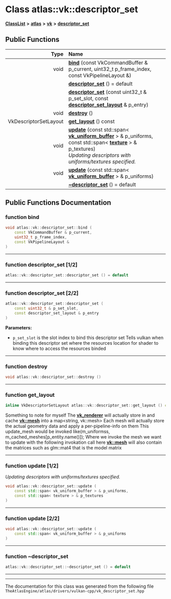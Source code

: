 

# Class atlas::vk::descriptor\_set



[**ClassList**](annotated.md) **>** [**atlas**](namespaceatlas.md) **>** [**vk**](namespaceatlas_1_1vk.md) **>** [**descriptor\_set**](classatlas_1_1vk_1_1descriptor__set.md)










































## Public Functions

| Type | Name |
| ---: | :--- |
|  void | [**bind**](#function-bind) (const VkCommandBuffer & p\_current, uint32\_t p\_frame\_index, const VkPipelineLayout &) <br> |
|   | [**descriptor\_set**](#function-descriptor_set-12) () = default<br> |
|   | [**descriptor\_set**](#function-descriptor_set-22) (const uint32\_t & p\_set\_slot, const [**descriptor\_set\_layout**](structatlas_1_1vk_1_1descriptor__set__layout.md) & p\_entry) <br> |
|  void | [**destroy**](#function-destroy) () <br> |
|  VkDescriptorSetLayout | [**get\_layout**](#function-get_layout) () const<br> |
|  void | [**update**](#function-update-12) (const std::span&lt; [**vk\_uniform\_buffer**](classatlas_1_1vk_1_1vk__uniform__buffer.md) &gt; & p\_uniforms, const std::span&lt; [**texture**](classatlas_1_1vk_1_1texture.md) &gt; & p\_textures) <br>_Updating descriptors with uniforms/textures specified._  |
|  void | [**update**](#function-update-22) (const std::span&lt; [**vk\_uniform\_buffer**](classatlas_1_1vk_1_1vk__uniform__buffer.md) &gt; & p\_uniforms) <br> |
|   | [**~descriptor\_set**](#function-descriptor_set) () = default<br> |




























## Public Functions Documentation




### function bind 

```C++
void atlas::vk::descriptor_set::bind (
    const VkCommandBuffer & p_current,
    uint32_t p_frame_index,
    const VkPipelineLayout &
) 
```




<hr>



### function descriptor\_set [1/2]

```C++
atlas::vk::descriptor_set::descriptor_set () = default
```




<hr>



### function descriptor\_set [2/2]

```C++
atlas::vk::descriptor_set::descriptor_set (
    const uint32_t & p_set_slot,
    const descriptor_set_layout & p_entry
) 
```





**Parameters:**


* `p_set_slot` is the slot index to bind this descriptor set Tells vulkan when binding this descriptor set where the resources location for shader to know where to access the resources binded 




        

<hr>



### function destroy 

```C++
void atlas::vk::descriptor_set::destroy () 
```




<hr>



### function get\_layout 

```C++
inline VkDescriptorSetLayout atlas::vk::descriptor_set::get_layout () const
```



Something to note for myself The [**vk\_renderer**](classatlas_1_1vk_1_1vk__renderer.md) will actually store in and cache [**vk::mesh**](classatlas_1_1vk_1_1mesh.md) into a map&lt;string, vk::mesh&gt; Each mesh will actually store the actual geometry data and apply a per-pipeline-info on them This update\_mesh would be invoked like(m\_uniformss, m\_cached\_meshes[p\_entity.name()]); Where we invoke the mesh we want to update with the following invokation call here [**vk::mesh**](classatlas_1_1vk_1_1mesh.md) will also contain the matrices such as glm::mat4 that is the model matrix 


        

<hr>



### function update [1/2]

_Updating descriptors with uniforms/textures specified._ 
```C++
void atlas::vk::descriptor_set::update (
    const std::span< vk_uniform_buffer > & p_uniforms,
    const std::span< texture > & p_textures
) 
```




<hr>



### function update [2/2]

```C++
void atlas::vk::descriptor_set::update (
    const std::span< vk_uniform_buffer > & p_uniforms
) 
```




<hr>



### function ~descriptor\_set 

```C++
atlas::vk::descriptor_set::~descriptor_set () = default
```




<hr>

------------------------------
The documentation for this class was generated from the following file `TheAtlasEngine/atlas/drivers/vulkan-cpp/vk_descriptor_set.hpp`

